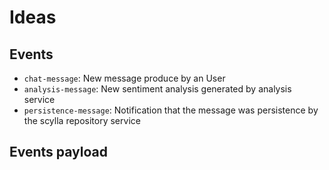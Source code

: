 # Ideas

## Events
- `chat-message`: New message produce by an User
- `analysis-message`: New sentiment analysis generated by analysis service
- `persistence-message`: Notification that the message was persistence by the scylla repository service

## Events payload

